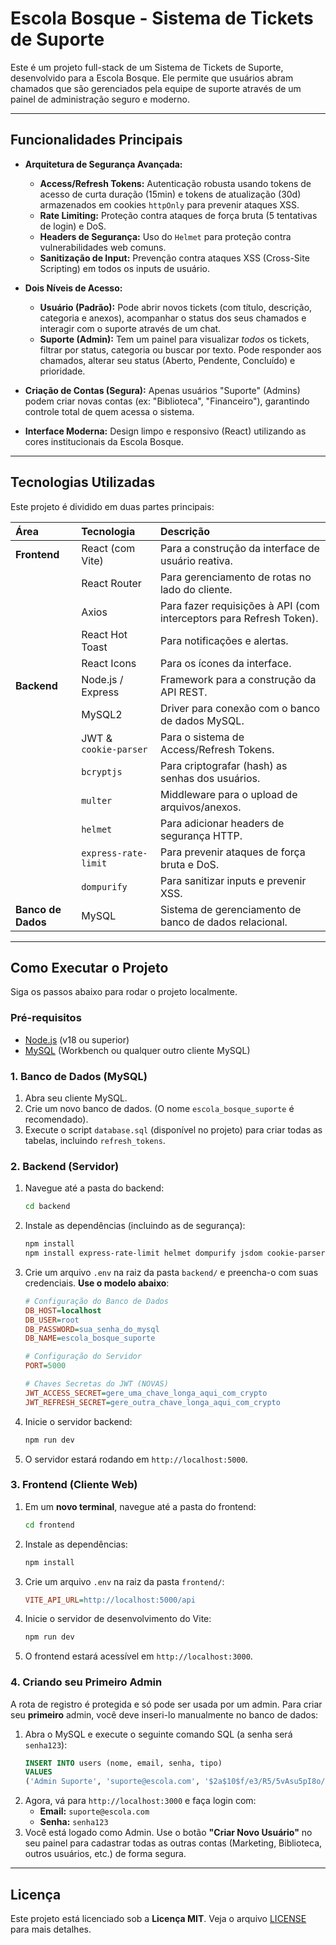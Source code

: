 # Escola Bosque - Sistema de Tickets de Suporte

Este é um projeto full-stack de um Sistema de Tickets de Suporte, desenvolvido para a Escola Bosque. Ele permite que usuários abram chamados que são gerenciados pela equipe de suporte através de um painel de administração seguro e moderno.

---

## Funcionalidades Principais

* **Arquitetura de Segurança Avançada:**
    * **Access/Refresh Tokens:** Autenticação robusta usando tokens de acesso de curta duração (15min) e tokens de atualização (30d) armazenados em cookies `httpOnly` para prevenir ataques XSS.
    * **Rate Limiting:** Proteção contra ataques de força bruta (5 tentativas de login) e DoS.
    * **Headers de Segurança:** Uso do `Helmet` para proteção contra vulnerabilidades web comuns.
    * **Sanitização de Input:** Prevenção contra ataques XSS (Cross-Site Scripting) em todos os inputs de usuário.

* **Dois Níveis de Acesso:**
    * **Usuário (Padrão):** Pode abrir novos tickets (com título, descrição, categoria e anexos), acompanhar o status dos seus chamados e interagir com o suporte através de um chat.
    * **Suporte (Admin):** Tem um painel para visualizar *todos* os tickets, filtrar por status, categoria ou buscar por texto. Pode responder aos chamados, alterar seu status (Aberto, Pendente, Concluído) e prioridade.

* **Criação de Contas (Segura):** Apenas usuários "Suporte" (Admins) podem criar novas contas (ex: "Biblioteca", "Financeiro"), garantindo controle total de quem acessa o sistema.

* **Interface Moderna:** Design limpo e responsivo (React) utilizando as cores institucionais da Escola Bosque.

---

## Tecnologias Utilizadas

Este projeto é dividido em duas partes principais:

| Área | Tecnologia | Descrição |
| :--- | :--- | :--- |
| **Frontend** | React (com Vite) | Para a construção da interface de usuário reativa. |
| | React Router | Para gerenciamento de rotas no lado do cliente. |
| | Axios | Para fazer requisições à API (com interceptors para Refresh Token). |
| | React Hot Toast | Para notificações e alertas. |
| | React Icons | Para os ícones da interface. |
| **Backend** | Node.js / Express | Framework para a construção da API REST. |
| | MySQL2 | Driver para conexão com o banco de dados MySQL. |
| | JWT & `cookie-parser`| Para o sistema de Access/Refresh Tokens. |
| | `bcryptjs` | Para criptografar (hash) as senhas dos usuários. |
| | `multer` | Middleware para o upload de arquivos/anexos. |
| | `helmet` | Para adicionar headers de segurança HTTP. |
| | `express-rate-limit` | Para prevenir ataques de força bruta e DoS. |
| | `dompurify` | Para sanitizar inputs e prevenir XSS. |
| **Banco de Dados** | MySQL | Sistema de gerenciamento de banco de dados relacional. |

---

## Como Executar o Projeto

Siga os passos abaixo para rodar o projeto localmente.

### Pré-requisitos

* [Node.js](https://nodejs.org/en/) (v18 ou superior)
* [MySQL](https://dev.mysql.com/downloads/workbench/) (Workbench ou qualquer outro cliente MySQL)

### 1. Banco de Dados (MySQL)

1.  Abra seu cliente MySQL.
2.  Crie um novo banco de dados. (O nome `escola_bosque_suporte` é recomendado).
3.  Execute o script `database.sql` (disponível no projeto) para criar todas as tabelas, incluindo `refresh_tokens`.

### 2. Backend (Servidor)

1.  Navegue até a pasta do backend:
    ```bash
    cd backend
    ```
2.  Instale as dependências (incluindo as de segurança):
    ```bash
    npm install
    npm install express-rate-limit helmet dompurify jsdom cookie-parser
    ```
3.  Crie um arquivo `.env` na raiz da pasta `backend/` e preencha-o com suas credenciais. **Use o modelo abaixo**:

    ```ini
    # Configuração do Banco de Dados
    DB_HOST=localhost
    DB_USER=root
    DB_PASSWORD=sua_senha_do_mysql
    DB_NAME=escola_bosque_suporte
    
    # Configuração do Servidor
    PORT=5000
    
    # Chaves Secretas do JWT (NOVAS)
    JWT_ACCESS_SECRET=gere_uma_chave_longa_aqui_com_crypto
    JWT_REFRESH_SECRET=gere_outra_chave_longa_aqui_com_crypto
    ```

4.  Inicie o servidor backend:
    ```bash
    npm run dev
    ```
5.  O servidor estará rodando em `http://localhost:5000`.

### 3. Frontend (Cliente Web)

1.  Em um **novo terminal**, navegue até a pasta do frontend:
    ```bash
    cd frontend
    ```
2.  Instale as dependências:
    ```bash
    npm install
    ```
3.  Crie um arquivo `.env` na raiz da pasta `frontend/`:
    ```ini
    VITE_API_URL=http://localhost:5000/api
    ```

4.  Inicie o servidor de desenvolvimento do Vite:
    ```bash
    npm run dev
    ```
5.  O frontend estará acessível em `http://localhost:3000`.

### 4. Criando seu Primeiro Admin

A rota de registro é protegida e só pode ser usada por um admin. Para criar seu **primeiro** admin, você deve inseri-lo manualmente no banco de dados:

1.  Abra o MySQL e execute o seguinte comando SQL (a senha será `senha123`):
    ```sql
    INSERT INTO users (nome, email, senha, tipo) 
    VALUES 
    ('Admin Suporte', 'suporte@escola.com', '$2a$10$f/e3/R5/5vAsu5pI8o/7aOb.P.T7kU3d.xK/aC6.M8F.go8D.H/5q', 'suporte');
    ```
2.  Agora, vá para `http://localhost:3000` e faça login com:
    * **Email:** `suporte@escola.com`
    * **Senha:** `senha123`
3.  Você está logado como Admin. Use o botão **"Criar Novo Usuário"** no seu painel para cadastrar todas as outras contas (Marketing, Biblioteca, outros usuários, etc.) de forma segura.

---

## Licença

Este projeto está licenciado sob a **Licença MIT**. Veja o arquivo [LICENSE](LICENSE) para mais detalhes.